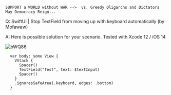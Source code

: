 ```
SUPPORT a WORLD without WAR -->  vs. Greedy Oligarchs and Dictators
May Democracy Reign... 
```

Q: SwiftUI | Stop TextField from moving up with keyboard automatically (by Mofawaw)

A: Here is possible solution for your scenario. Tested with Xcode 12 / iOS 14

![bWQ86](https://user-images.githubusercontent.com/62171579/169648652-324c162d-94c0-42a3-8bdc-713438b11621.gif)

```
  var body: some View {
    VStack {
      Spacer()
      TextField("Test", text: $textInput)
      Spacer()
    }
    .ignoresSafeArea(.keyboard, edges: .bottom)
  }
```
